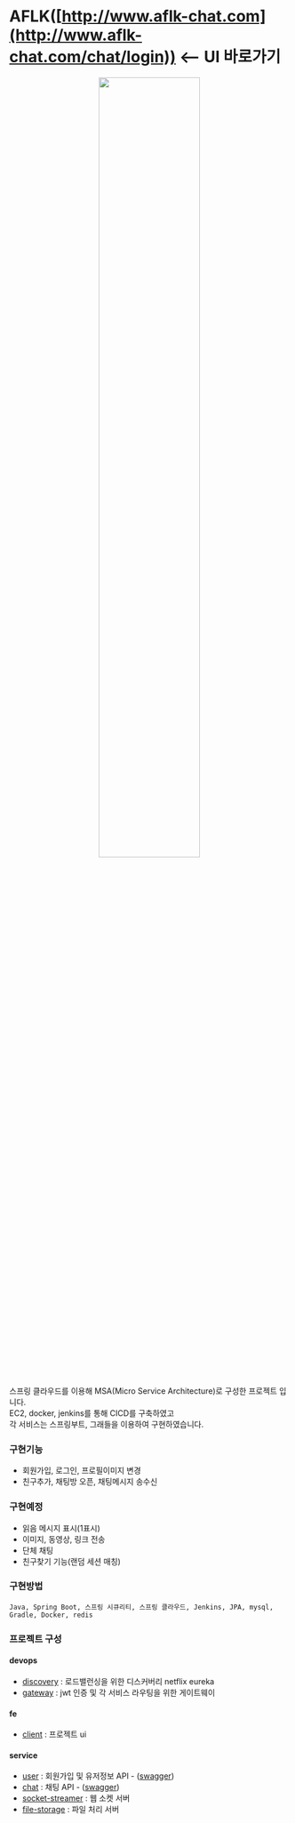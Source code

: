 # AFLK([http://www.aflk-chat.com](http://www.aflk-chat.com/chat/login)) <-- UI 바로가기
  <p align="center">
    <img src = 'https://github.com/jaebum7396/aflk/assets/38182229/6fb9f5a9-751e-411b-a586-86aa38094fe3' style='width:60%;' />  
  </p>
  
  스프링 클라우드를 이용해 MSA(Micro Service Architecture)로 구성한 프로젝트 입니다.  
  EC2, docker, jenkins를 통해 CICD를 구축하였고  
  각 서비스는 스프링부트, 그래들을 이용하여 구현하였습니다.  

### 구현기능
* 회원가입, 로그인, 프로필이미지 변경
* 친구추가, 채팅방 오픈, 채팅메시지 송수신

### 구현예정
* 읽음 메시지 표시(1표시)
* 이미지, 동영상, 링크 전송
* 단체 채팅
* 친구찾기 기능(랜덤 세션 매칭)

### 구현방법
```
Java, Spring Boot, 스프링 시큐리티, 스프링 클라우드, Jenkins, JPA, mysql, Gradle, Docker, redis
```
### 프로젝트 구성

#### devops
* [discovery](https://github.com/jaebum7396/discovery) : 로드밸런싱을 위한 디스커버리 netflix eureka
* [gateway](https://github.com/jaebum7396/gateway) : jwt 인증 및 각 서비스 라우팅을 위한 게이트웨이

#### fe
* [client](http://www.aflk-chat.com/chat/login) : 프로젝트 ui

#### service
* [user](https://github.com/jaebum7396/user) : 회원가입 및 유저정보 API - ([swagger](http://www.aflk-chat.com:8000/user/swagger-ui/))
* [chat](https://github.com/jaebum7396/chat) : 채팅 API - ([swagger](http://www.aflk-chat.com:8000/chat/swagger-ui/))
* [socket-streamer](https://github.com/jaebum7396/socket-streamer) : 웹 소켓 서버
* [file-storage](https://github.com/jaebum7396/file-storage.git) : 파일 처리 서버 
